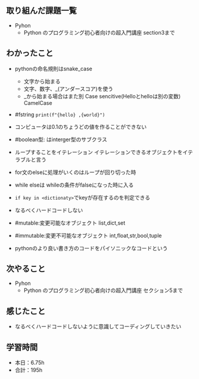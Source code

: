 ## 取り組んだ課題一覧
- Pyhon
    - Python のプログラミング初心者向けの超入門講座 section3まで

## わかったこと             
- pythonの命名規則はsnake_case
    - 文字から始まる
    - 文字、数字、_(アンダースコア)を使う
    - _から始まる場合はまた別
    Case sencitive(Helloとhelloは別の変数)
    CamelCase

- #fstring `print(f"{hello} ,{world}")`
- コンピュータは0.1のちょうどの値を作ることができない
- #boolean型:
はinterger型のサブクラス
- ループすることをイテレーション
イテレーションできるオブジェクトをイテラブルと言う
- for文のelseに処理がいくのはループが回り切った時
- while elseは whileの条件がfalseになった時に入る

- `if key in <dictionaty>`でkeyが存在するのを判定できる

- なるべくハードコードしない
- #mutable:変更可能なオブジェクト list,dict,set 
- #immutable:変更不可能なオブジェクト int,float,str,bool,tuple
- pythonのより良い書き方のコードをパイソニックなコードという
      


                                                                                                                        
## 次やること
- Pyhon
    - Python のプログラミング初心者向けの超入門講座 セクション5まで 
    
## 感じたこと
-  なるべくハードコードしないように意識してコーディングしていきたい                                               
                                                                                             
                                    
## 学習時間
- 本日：6.75h
- 合計：195h